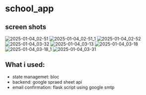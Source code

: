 # school_app
## screen shots
![2025-01-04_02-51](https://github.com/user-attachments/assets/dbd91eac-a0ae-4c41-8769-8fa541cbfc09)
![2025-01-04_02-51_1](https://github.com/user-attachments/assets/833e9790-68fd-4ba9-8053-d0cf2bfbd8aa)
![2025-01-04_02-52](https://github.com/user-attachments/assets/bed083ea-3fd3-4f6d-adc0-360de3f9a518)
![2025-01-04_03-32](https://github.com/user-attachments/assets/5bc148dd-fae4-42b0-b563-3a044f20104b)
![2025-01-04_03-13](https://github.com/user-attachments/assets/ac8beeb0-01fc-453f-9c21-9c57feb41589)
![2025-01-04_03-18](https://github.com/user-attachments/assets/8b14afbe-ba6b-4e9a-b16f-1e922e643f9c)
![2025-01-04_03-18_1](https://github.com/user-attachments/assets/672156cb-95bb-4b16-bd32-3593dd3aeccd)
![2025-01-04_03-31](https://github.com/user-attachments/assets/7f4b2693-0fb1-40c4-a060-d856d9c9a9db)

<h2>What i used:</h2>
<ul>
  <li>state managemet: bloc</li>
  <li>backend: google spraed sheet api</li>
  <li>email confirmation: flask script using google smtp</li>
</ul>
